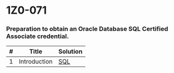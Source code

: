 1Z0-071
========

### Preparation to obtain an Oracle Database SQL Certified Associate credential. 


| # | Title | Solution |
|---| ----- | -------- |
|1|Introduction|[SQL](./solutions/sql/src/1_Introduction.txt)|
